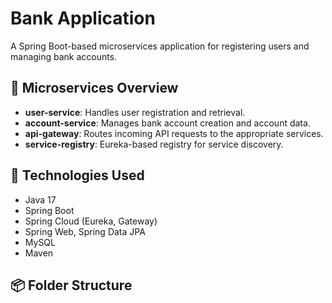 # Bank Application

A Spring Boot-based microservices application for registering users and managing bank accounts.

## 🧩 Microservices Overview

- **user-service**: Handles user registration and retrieval.
- **account-service**: Manages bank account creation and account data.
- **api-gateway**: Routes incoming API requests to the appropriate services.
- **service-registry**: Eureka-based registry for service discovery.

## 🚀 Technologies Used

- Java 17
- Spring Boot
- Spring Cloud (Eureka, Gateway)
- Spring Web, Spring Data JPA
- MySQL
- Maven

## 📦 Folder Structure

